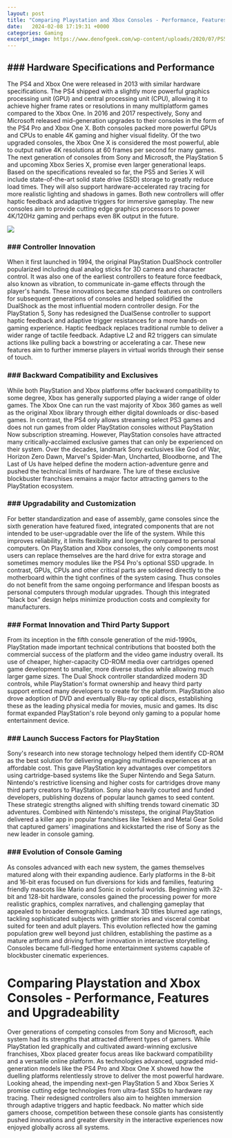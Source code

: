 ```yaml
---
layout: post
title: "Comparing Playstation and Xbox Consoles - Performance, Features and Upgradeability"
date:   2024-02-08 17:19:31 +0000
categories: Gaming
excerpt_image: https://www.denofgeek.com/wp-content/uploads/2020/07/PS5_Xbox_v2.jpg?w=1024
---
```


## ### Hardware Specifications and Performance
The PS4 and Xbox One were released in 2013 with similar hardware specifications. The PS4 shipped with a slightly more powerful graphics processing unit (GPU) and central processing unit (CPU), allowing it to achieve higher frame rates or resolutions in many multiplatform games compared to the Xbox One. 
In 2016 and 2017 respectively, Sony and Microsoft released mid-generation upgrades to their consoles in the form of the PS4 Pro and Xbox One X. Both consoles packed more powerful GPUs and CPUs to enable 4K gaming and higher visual fidelity. Of the two upgraded consoles, the Xbox One X is considered the most powerful, able to output native 4K resolutions at 60 frames per second for many games.
The next generation of consoles from Sony and Microsoft, the PlayStation 5 and upcoming Xbox Series X, promise even larger generational leaps. Based on the specifications revealed so far, the PS5 and Series X will include state-of-the-art solid state drive (SSD) storage to greatly reduce load times. They will also support hardware-accelerated ray tracing for more realistic lighting and shadows in games. Both new controllers will offer haptic feedback and adaptive triggers for immersive gameplay. The new consoles aim to provide cutting edge graphics processors to power 4K/120Hz gaming and perhaps even 8K output in the future.

![](https://www.denofgeek.com/wp-content/uploads/2020/07/PS5_Xbox_v2.jpg?w=1024)
### ### Controller Innovation
When it first launched in 1994, the original PlayStation DualShock controller popularized including dual analog sticks for 3D camera and character control. It was also one of the earliest controllers to feature force feedback, also known as vibration, to communicate in-game effects through the player's hands. These innovations became standard features on controllers for subsequent generations of consoles and helped solidified the DualShock as the most influential modern controller design.
For the PlayStation 5, Sony has redesigned the DualSense controller to support haptic feedback and adaptive trigger resistances for a more hands-on gaming experience. Haptic feedback replaces traditional rumble to deliver a wider range of tactile feedback. Adaptive L2 and R2 triggers can simulate actions like pulling back a bowstring or accelerating a car. These new features aim to further immerse players in virtual worlds through their sense of touch.
### ### Backward Compatibility and Exclusives
While both PlayStation and Xbox platforms offer backward compatibility to some degree, Xbox has generally supported playing a wider range of older games. The Xbox One can run the vast majority of Xbox 360 games as well as the original Xbox library through either digital downloads or disc-based games. In contrast, the PS4 only allows streaming select PS3 games and does not run games from older PlayStation consoles without PlayStation Now subscription streaming. 
However, PlayStation consoles have attracted many critically-acclaimed exclusive games that can only be experienced on their system. Over the decades, landmark Sony exclusives like God of War, Horizon Zero Dawn, Marvel's Spider-Man, Uncharted, Bloodborne, and The Last of Us have helped define the modern action-adventure genre and pushed the technical limits of hardware. The lure of these exclusive blockbuster franchises remains a major factor attracting gamers to the PlayStation ecosystem.
### ### Upgradability and Customization
For better standardization and ease of assembly, game consoles since the sixth generation have featured fixed, integrated components that are not intended to be user-upgradable over the life of the system. While this improves reliability, it limits flexibility and longevity compared to personal computers. On PlayStation and Xbox consoles, the only components most users can replace themselves are the hard drive for extra storage and sometimes memory modules like the PS4 Pro's optional SSD upgrade. In contrast, GPUs, CPUs and other critical parts are soldered directly to the motherboard within the tight confines of the system casing. Thus consoles do not benefit from the same ongoing performance and lifespan boosts as personal computers through modular upgrades. Though this integrated "black box" design helps minimize production costs and complexity for manufacturers.
### ### Format Innovation and Third Party Support
From its inception in the fifth console generation of the mid-1990s, PlayStation made important technical contributions that boosted both the commercial success of the platform and the video game industry overall. Its use of cheaper, higher-capacity CD-ROM media over cartridges opened game development to smaller, more diverse studios while allowing much larger game sizes. The Dual Shock controller standardized modern 3D controls, while PlayStation's format ownership and heavy third party support enticed many developers to create for the platform. PlayStation also drove adoption of DVD and eventually Blu-ray optical discs, establishing these as the leading physical media for movies, music and games. Its disc format expanded PlayStation's role beyond only gaming to a popular home entertainment device.
### ### Launch Success Factors for PlayStation  
Sony's research into new storage technology helped them identify CD-ROM as the best solution for delivering engaging multimedia experiences at an affordable cost. This gave PlayStation key advantages over competitors using cartridge-based systems like the Super Nintendo and Sega Saturn. Nintendo's restrictive licensing and higher costs for cartridges drove many third party creators to PlayStation. Sony also heavily courted and funded developers, publishing dozens of popular launch games to seed content. These strategic strengths aligned with shifting trends toward cinematic 3D adventures. Combined with Nintendo's missteps, the original PlayStation delivered a killer app in popular franchises like Tekken and Metal Gear Solid that captured gamers' imaginations and kickstarted the rise of Sony as the new leader in console gaming.
### ### Evolution of Console Gaming
As consoles advanced with each new system, the games themselves matured along with their expanding audience. Early platforms in the 8-bit and 16-bit eras focused on fun diversions for kids and families, featuring friendly mascots like Mario and Sonic in colorful worlds. Beginning with 32-bit and 128-bit hardware, consoles gained the processing power for more realistic graphics, complex narratives, and challenging gameplay that appealed to broader demographics. Landmark 3D titles blurred age ratings, tackling sophisticated subjects with grittier stories and visceral combat suited for teen and adult players. This evolution reflected how the gaming population grew well beyond just children, establishing the pastime as a mature artform and driving further innovation in interactive storytelling. Consoles became full-fledged home entertainment systems capable of blockbuster cinematic experiences.
# Comparing Playstation and Xbox Consoles - Performance, Features and Upgradeability
Over generations of competing consoles from Sony and Microsoft, each system had its strengths that attracted different types of gamers. While PlayStation led graphically and cultivated award-winning exclusive franchises, Xbox placed greater focus areas like backward compatibility and a versatile online platform. As technologies advanced, upgraded mid-generation models like the PS4 Pro and Xbox One X showed how the duelling platforms relentlessly strove to deliver the most powerful hardware. Looking ahead, the impending next-gen PlayStation 5 and Xbox Series X promise cutting edge technologies from ultra-fast SSDs to hardware ray tracing. Their redesigned controllers also aim to heighten immersion through adaptive triggers and haptic feedback. No matter which side gamers choose, competition between these console giants has consistently pushed innovations and greater diversity in the interactive experiences now enjoyed globally across all systems.